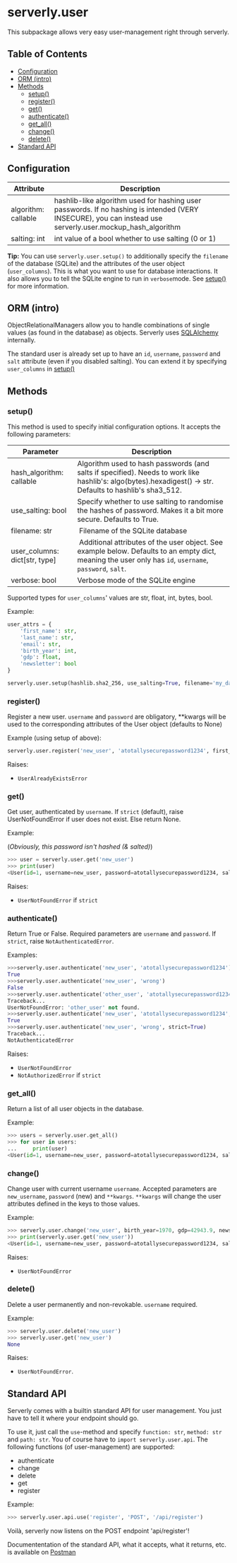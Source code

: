 # serverly.user

This subpackage allows very easy user-management right through serverly.

## Table of Contents

- [Configuration](#configuration)
- [ORM (intro)](#orm-intro)
- [Methods](#methods)
  - [setup()](#setup)
  - [register()](#register)
  - [get()](#get)
  - [authenticate()](#authenticate)
  - [get_all()](#get_all)
  - [change()](#change)
  - [delete()](#delete)
- [Standard API](#standard-api)

## Configuration

| Attribute           | Description                                                                                                                                                |
| ------------------- | ---------------------------------------------------------------------------------------------------------------------------------------------------------- |
| algorithm: callable | hashlib-like algorithm used for hashing user passwords. If no hashing is intended (VERY INSECURE), you can instead use serverly.user.mockup_hash_algorithm |
| salting: int        | int value of a bool whether to use salting (0 or 1)                                                                                                        |

**Tip:** You can use `serverly.user.setup()` to additionally specify the `filename` of the database (SQLite) and the attributes of the user object (`user_columns`). This is what you want to use for database interactions. It also allows you to tell the SQLite engine to run in `verbose`mode. See [setup()](#setup) for more information.

## ORM (intro)

ObjectRelationalManagers allow you to handle combinations of single values (as found in the database) as objects. Serverly uses [SQLAlchemy](https://www.sqlalchemy.org/) internally.

The standard user is already set up to have an `id`, `username`, `password` and `salt` attribute (even if you disabled salting). You can extend it by specifying `user_columns` in [setup()](#setup)

## Methods

### setup()

This method is used to specify initial configuration options. It accepts the following parameters:

| Parameter                     | Description                                                                                                                                               |
| ----------------------------- | --------------------------------------------------------------------------------------------------------------------------------------------------------- |
| hash_algorithm: callable      | Algorithm used to hash passwords (and salts if specified). Needs to work like hashlib's: algo(bytes).hexadigest() -> str. Defaults to hashlib's sha3_512. |
| use_salting: bool             | Specify whether to use salting to randomise the hashes of password. Makes it a bit more secure. Defaults to True.                                         |
| filename: str                 |  Filename of the SQLite database                                                                                                                          |
| user_columns: dict[str, type] |  Additional attributes of the user object. See example below. Defaults to an empty dict, meaning the user only has `id`, `username`, `password`, `salt`.  |
| verbose: bool                 | Verbose mode of the SQLite engine                                                                                                                         |

Supported types for `user_columns`' values are str, float, int, bytes, bool.

Example:

```python
user_attrs = {
    'first_name': str,
    'last_name': str,
    'email': str,
    'birth_year': int,
    'gdp': float,
    'newsletter': bool
}

serverly.user.setup(hashlib.sha2_256, use_salting=True, filename='my_database.db', user_columns=user_attrs, verbose=True)
```

### register()

Register a new user. `username` and `password` are obligatory, \*\*kwargs will be used to the corresponding attributes of the User object (defaults to None)

Example (using setup of above):

```python
serverly.user.register('new_user', 'atotallysecurepassword1234', first_name='Tom', email='yo@not10minutemail.com')
```

Raises:

- `UserAlreadyExistsError`

### get()

Get user, authenticated by `username`. If `strict` (default), raise UserNotFoundError if user does not exist. Else return None.

Example:

(_Obviously, this password isn't hashed (& salted)_)

```python
>>> user = serverly.user.get('new_user')
>>> print(user)
<User(id=1, username=new_user, password=atotallysecurepassword1234, salt=..., email=yo@not10minutemail.com, birth_year=None, gdp=None, newsletter=None)>
```

Raises:

- `UserNotFoundError` if `strict`

### authenticate()

Return True or False. Required parameters are `username` and `password`. If `strict`, raise `NotAuthenticatedError`.

Examples:

```python
>>>serverly.user.authenticate('new_user', 'atotallysecurepassword1234')
True
>>>serverly.user.authenticate('new_user', 'wrong')
False
>>>serverly.user.authenticate('other_user', 'atotallysecurepassword1234')
Traceback...
UserNotFoundError: 'other_user' not found.
>>>serverly.user.authenticate('new_user', 'atotallysecurepassword1234', strict=True)
True
>>>serverly.user.authenticate('new_user', 'wrong', strict=True)
Traceback...
NotAuthenticatedError
```

Raises:

- `UserNotFoundError`
- `NotAuthorizedError` if `strict`

### get_all()

Return a list of all user objects in the database.

Example:

```python
>>> users = serverly.user.get_all()
>>> for user in users:
...     print(user)
<User(id=1, username=new_user, password=atotallysecurepassword1234, salt=..., email=yo@not10minutemail.com, birth_year=None, gdp=None, newsletter=None)>
```

### change()

Change user with current username `username`. Accepted parameters are `new_username`, `password` (new) and `**kwargs`. `**kwargs` will change the user attributes defined in the keys to those values.

Example:

```python
>>> serverly.user.change('new_user', birth_year=1970, gdp=42943.9, newsletter=False)
>>> print(serverly.user.get('new_user'))
<User(id=1, username=new_user, password=atotallysecurepassword1234, salt=..., email=yo@not10minutemail.com, birth_year=1970, gdp=42943.9, newsletter=False)>
```

Raises:

- `UserNotFoundError`

### delete()

Delete a user permanently and non-revokable. `username` required.

Example:

```python
>>> serverly.user.delete('new_user')
>>> serverly.user.get('new_user')
None
```

Raises:

- `UserNotFoundError`.

## Standard API

Serverly comes with a builtin standard API for user management. You just have to tell it where your endpoint should go.

To use it, just call the `use`-method and specify `function: str`, `method: str` and `path: str`. You of course have to `import serverly.user.api`. The following functions (of user-management) are supported:

- authenticate
- change
- delete
- get
- register

Example:

```python
>>> serverly.user.api.use('register', 'POST', '/api/register')
```

Voilà, serverly now listens on the POST endpoint 'api/register'!

Documententation of the standard API, what it accepts, what it returns, etc. is available on [Postman](https://documenter.getpostman.com/view/10720102/Szf549XF?version=latest)
